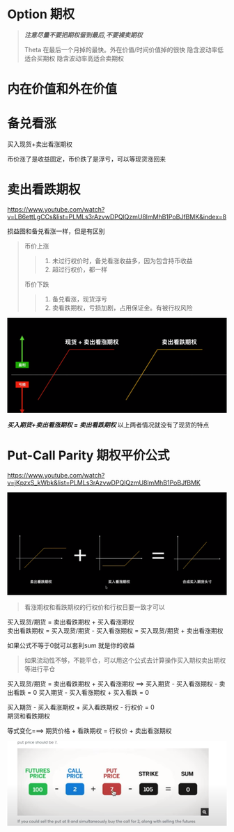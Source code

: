 # Option 期权

> ***注意尽量不要把期权留到最后,不要裸卖期权***
> 
> Theta 在最后一个月掉的最快。外在价值/时间价值掉的很快
> 隐含波动率低适合买期权
> 隐含波动率高适合卖期权

# 内在价值和外在价值


# 备兑看涨
买入现货+卖出看涨期权

币价涨了是收益固定，币价跌了是浮亏，可以等现货涨回来 


# 卖出看跌期权
https://www.youtube.com/watch?v=LB6ettLgCCs&list=PLMLs3rAzvwDPQlQzmU8lmMhB1PoBJfBMK&index=8


损益图和备兑看涨一样，但是有区别
> 币价上涨
>> 1. 未过行权价时，备兑看涨收益多，因为包含持币收益
>> 2. 超过行权价，都一样
> 
> 币价下跌  
>> 1. 备兑看涨，现货浮亏
>> 2. 卖看跌期权，亏损加剧，占用保证金。有被行权风险

![](assets/Option_备兑看涨和卖出看跌期权.png)

***买入期货+卖出看涨期权 = 卖出看跌期权***
以上两者情况就没有了现货的特点


# Put-Call Parity 期权平价公式
https://www.youtube.com/watch?v=jKpzxS_kWbk&list=PLMLs3rAzvwDPQlQzmU8lmMhB1PoBJfBMK

![期权平价公式](./assets/Option_期权平价公式.png)
> 看涨期权和看跌期权的行权价和行权日要一致才可以   

买入现货/期货 = 卖出看跌期权 + 买入看涨期权   
卖出看跌期权  = 买入现货/期货 - 买入看涨期权 = 买入现货/期货 + 卖出看涨期权


如果公式不等于0就可以套利sum 就是你的收益


> 如果流动性不够，不能平仓，可以用这个公式去计算操作买入期权卖出期权等进行平仓
>

买入现货/期货 = 卖出看跌期权 + 买入看涨期权 ==>
买入期货 - 买入看涨期权 - 卖出看跌 = 0
买入期货 - 买入看涨期权 + 买入看跌 = 0

买入期货 - 买入看涨期权 + 买入看跌期权 - 行权价 = 0     
期货和看跌期权

等式变化===>
期货价格  + 看跌期权 = 行权价 + 卖出看涨期权
<!-- 到期买入这个价格的现货  + 看跌期权 -->
![公式不等于0可以套利](assets/Option_公式不等于0可以套利.png)

